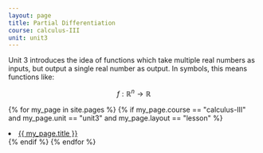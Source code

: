 ```yaml
---
layout: page
title: Partial Differentiation 
course: calculus-III
unit: unit3
---
```


Unit 3 introduces the idea of functions which take multiple real numbers as inputs, but output a single real number as output. In symbols, this means functions like:

$$ f : \mathbb{R}^n \to \mathbb{R}$$


{% for my_page in site.pages %}
{% if  my_page.course == "calculus-III" and my_page.unit == "unit3" and my_page.layout == "lesson" %}
<li> <a class="page-link" href="{{ my_page.url | prepend: site.baseurl }}">{{ my_page.title }}</a> </li>
{% endif %}
{% endfor %}
